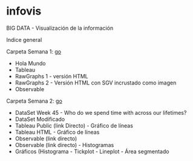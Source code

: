 # infovis
BIG DATA - Visualización de la información

Indice general 

Carpeta Semana 1: [go](https://github.com/laurita911/infovis/tree/main/s1)

* Hola Mundo
* Tableau
* RawGraphs 1 - versión HTML
* RawGraphs 2 - Versión HTML con SGV incrustado como imagen
* Observable

Carpeta Semana 2: [go](https://github.com/laurita911/infovis/tree/main/s2)

* DataSet Week 45 - Who do we spend time with across our lifetimes?
* DataSet Modificado
* Tableau Public (link Directo) - Gráfico de líneas
* Tableau HTML - Gráfico de líneas
* Observable (link directo)
* Observable (link directo) - Histogramas
* Gráficos (Histograma - Tickplot - Lineplot - Área segmentado
